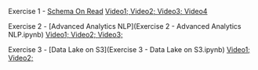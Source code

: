 
Exercise 1 - [Schema On Read](Exercise%201%20-%20Schema%20On%20Read.ipynb) [Video1; ](https://youtu.be/_clMPKkFytg)  [Video2; ](https://youtu.be/_GUDMCEaX0Y)    [Video3;  ](https://youtu.be/EN0AJPNjyeE)   [Video4](https://youtu.be/m1kD8EyFPH0)


Exercise 2 - [Advanced Analytics NLP](Exercise 2 - Advanced Analytics NLP.ipynb)  [Video1; ](https://youtu.be/_ZMWq5cZjzI)  [Video2; ](https://youtu.be/gx3JYVDitiE)    [Video3;  ](https://youtu.be/Ymgj8KetT14)


Exercise 3 - [Data Lake on S3](Exercise 3 - Data Lake on S3.ipynb) [Video1; ](https://youtu.be/phZ2irpPtMM)  [Video2; ](https://youtu.be/kqy6w6kat58)     

